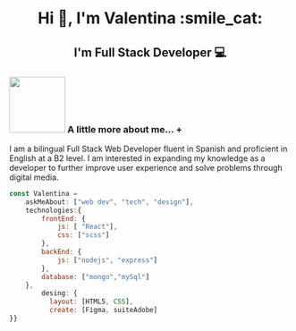 <h1 align="center">Hi 👋, I'm Valentina :smile_cat:</h1>
<h2 align="center">I'm Full Stack Developer 💻</h2>

### <img src="https://media4.giphy.com/media/v1.Y2lkPTc5MGI3NjExZWJlNzNkOTNhMmRkNjdlODJjNTMyYTA1NGY0OTRkNjJjZmY2YzdjNSZjdD1n/k0ijJhqrUP4T2EvmJ1/giphy.gif" width="100"> A little more about me...  +

<p>I am a bilingual Full Stack Web Developer fluent in Spanish and proficient in English at a B2 level. I am interested in expanding my knowledge as a developer to further improve user experience and solve problems through digital media. </p>

```javascript
const Valentina = 
    askMeAbout: ["web dev", "tech", "design"],
    technologies:{
        frontEnd: {
            js: [ "React"],
            css: ["scss"]
        },
        backEnd: {
            js: ["nodejs", "express"]
        },
        database: ["mongo","mySql"]
    },
        desing: {
          layout: [HTML5, CSS],
          create: [Figma, suiteAdobe]  
}}
```





